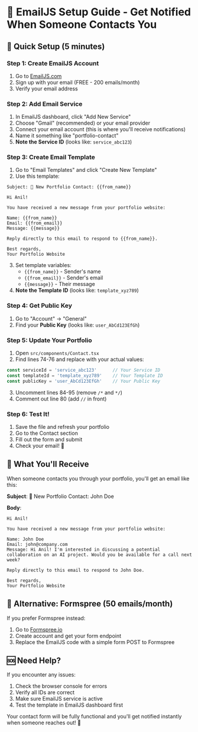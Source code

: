 # 📧 EmailJS Setup Guide - Get Notified When Someone Contacts You

## 🚀 Quick Setup (5 minutes)

### Step 1: Create EmailJS Account
1. Go to [EmailJS.com](https://emailjs.com)
2. Sign up with your email (FREE - 200 emails/month)
3. Verify your email address

### Step 2: Add Email Service
1. In EmailJS dashboard, click "Add New Service"
2. Choose "Gmail" (recommended) or your email provider
3. Connect your email account (this is where you'll receive notifications)
4. Name it something like "portfolio-contact"
5. **Note the Service ID** (looks like: `service_abc123`)

### Step 3: Create Email Template
1. Go to "Email Templates" and click "Create New Template"
2. Use this template:

```
Subject: 🚀 New Portfolio Contact: {{from_name}}

Hi Anil!

You have received a new message from your portfolio website:

Name: {{from_name}}
Email: {{from_email}}
Message: {{message}}

Reply directly to this email to respond to {{from_name}}.

Best regards,
Your Portfolio Website
```

3. Set template variables:
   - `{{from_name}}` - Sender's name
   - `{{from_email}}` - Sender's email  
   - `{{message}}` - Their message
4. **Note the Template ID** (looks like: `template_xyz789`)

### Step 4: Get Public Key
1. Go to "Account" → "General"
2. Find your **Public Key** (looks like: `user_AbCd123EfGh`)

### Step 5: Update Your Portfolio
1. Open `src/components/Contact.tsx`
2. Find lines 74-76 and replace with your actual values:

```typescript
const serviceId = 'service_abc123'      // Your Service ID
const templateId = 'template_xyz789'    // Your Template ID  
const publicKey = 'user_AbCd123EfGh'    // Your Public Key
```

3. Uncomment lines 84-95 (remove `/*` and `*/`)
4. Comment out line 80 (add `//` in front)

### Step 6: Test It!
1. Save the file and refresh your portfolio
2. Go to the Contact section
3. Fill out the form and submit
4. Check your email! 📧

## 🎯 What You'll Receive

When someone contacts you through your portfolio, you'll get an email like this:

**Subject**: 🚀 New Portfolio Contact: John Doe

**Body**:
```
Hi Anil!

You have received a new message from your portfolio website:

Name: John Doe
Email: john@company.com
Message: Hi Anil! I'm interested in discussing a potential collaboration on an AI project. Would you be available for a call next week?

Reply directly to this email to respond to John Doe.

Best regards,
Your Portfolio Website
```

## 🔧 Alternative: Formspree (50 emails/month)
If you prefer Formspree instead:

1. Go to [Formspree.io](https://formspree.io)
2. Create account and get your form endpoint
3. Replace the EmailJS code with a simple form POST to Formspree

## 🆘 Need Help?
If you encounter any issues:
1. Check the browser console for errors
2. Verify all IDs are correct
3. Make sure EmailJS service is active
4. Test the template in EmailJS dashboard first

Your contact form will be fully functional and you'll get notified instantly when someone reaches out! 🎉
